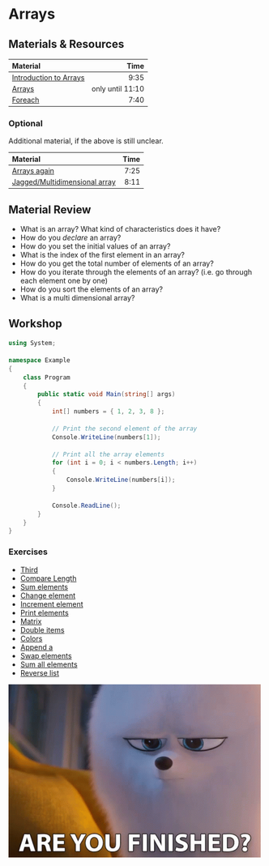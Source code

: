 # Arrays

## Materials & Resources

| Material                                                              |             Time |
| :-------------------------------------------------------------------- | ---------------: |
| [Introduction to Arrays](https://www.youtube.com/watch?v=7sqUaw4g_iQ) |             9:35 |
| [Arrays](https://www.youtube.com/watch?v=RQ0JHMGiobo)                 | only until 11:10 |
| [Foreach](https://www.youtube.com/watch?v=Vlhcgb9Co4s)                |             7:40 |

### Optional

Additional material, if the above is still unclear.

| Material                                                                     | Time |
| :--------------------------------------------------------------------------- | ---: |
| [Arrays again](https://www.youtube.com/watch?v=3UcJGikWJxs)                  | 7:25 |
| [Jagged/Multidimensional array](https://www.youtube.com/watch?v=T0Zg7kQ3RVE) | 8:11 |

## Material Review

- What is an array? What kind of characteristics does it have?
- How do you *declare* an array?
- How do you set the initial values of an array?
- What is the index of the first element in an array?
- How do you get the total number of elements of an array?
- How do you iterate through the elements of an array? (i.e. go through each
  element one by one)
- How do you sort the elements of an array?
- What is a multi dimensional array?

## Workshop

```c#
using System;

namespace Example
{
    class Program
    {
        public static void Main(string[] args)
        {
            int[] numbers = { 1, 2, 3, 8 };

            // Print the second element of the array
            Console.WriteLine(numbers[1]);

            // Print all the array elements
            for (int i = 0; i < numbers.Length; i++)
            {
                Console.WriteLine(numbers[i]);
            }

            Console.ReadLine();
        }
    }
}
```

### Exercises

- [Third](third/Third.cs)
- [Compare Length](compare-length/CompareLength.cs)
- [Sum elements](sum-elements/SumElements.cs)
- [Change element](change-element/ChangeElement.cs)
- [Increment element](increment-element/IncrementElement.cs)
- [Print elements](print-all/PrintAll.cs)
- [Matrix](diagonal-matrix/DiagonalMatrix.cs)
- [Double items](double-items/DoubleItems.cs)
- [Colors](colors/Colors.cs)
- [Append a](append-a/AppendA.cs)
- [Swap elements](swap-elements/SwapElements.cs)
- [Sum all elements](sum-all/SumAll.cs)
- [Reverse list](reverse/Reverse.cs)

![circles](../../../assets/azam.gif)
